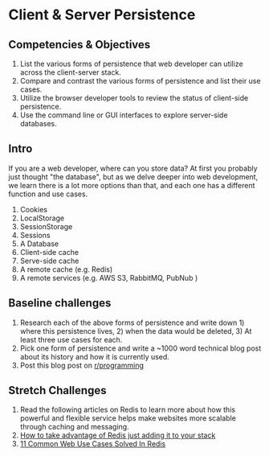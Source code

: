 # Client & Server Persistence

## Competencies & Objectives

1. List the various forms of persistence that web developer can utilize across the client-server stack.
1. Compare and contrast the various forms of persistence and list their use cases.
1. Utilize the browser developer tools to review the status of client-side persistence.
1. Use the command line or GUI interfaces to explore server-side databases.

## Intro

If you are a web developer, where can you store data? At first you probably just thought "the database", but as we delve deeper into web development, we learn there is a lot more options than that, and each one has a different function and use cases.

1. Cookies
1. LocalStorage
1. SessionStorage
1. Sessions
1. A Database
1. Client-side cache
1. Serve-side cache
1. A remote cache (e.g. Redis)
1. A remote services (e.g. AWS S3, RabbitMQ, PubNub )

## Baseline challenges

1. Research each of the above forms of persistence and write down 1) where this persistence lives, 2) when the data would be deleted, 3) At least three use cases for each.
1. Pick one form of persistence and write a ~1000 word technical blog post about its history and how it is currently used.
1. Post this blog post on [r/programming](https://www.reddit.com/r/programming/)

## Stretch Challenges

1. Read the following articles on Redis to learn more about how this powerful and flexible service helps make websites more scalable through caching and messaging.
  1. [How to take advantage of Redis just adding it to your stack](http://oldblog.antirez.com/post/take-advantage-of-redis-adding-it-to-your-stack.html)
  1. [11 Common Web Use Cases Solved In Redis](http://highscalability.com/blog/2011/7/6/11-common-web-use-cases-solved-in-redis.html)

